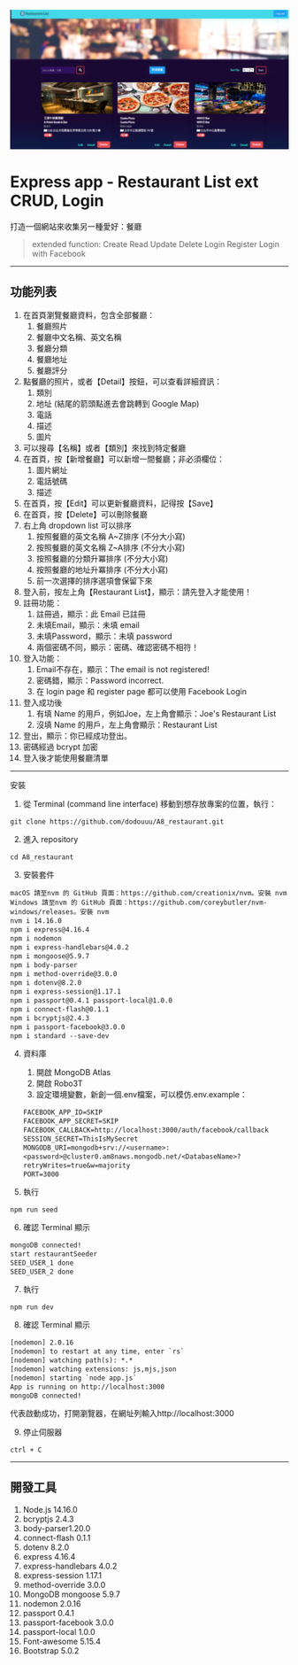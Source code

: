 ![cover](https://raw.githubusercontent.com/dodouuu/pictures/main/semester3_A1%20v2.png)
# Express app - Restaurant List ext CRUD, Login
打造一個網站來收集另一種愛好：餐廳
> extended function: 
> Create
> Read
> Update
> Delete
> Login
> Register
> Login with Facebook

---
## 功能列表

1. 在首頁瀏覽餐廳資料，包含全部餐廳：
    1. 餐廳照片
    2. 餐廳中文名稱、英文名稱
    3. 餐廳分類
	4. 餐廳地址
    5. 餐廳評分
2. 點餐廳的照片，或者【Detail】按鈕，可以查看詳細資訊：
    1. 類別
    2. 地址 (結尾的箭頭點進去會跳轉到 Google Map)
    3. 電話
    4. 描述
    5. 圖片
3. 可以搜尋【名稱】或者【類別】來找到特定餐廳
4. 在首頁，按【新增餐廳】可以新增一間餐廳；非必須欄位：
	1. 圖片網址
	2. 電話號碼
	3. 描述
5. 在首頁，按【Edit】可以更新餐廳資料，記得按【Save】
6. 在首頁，按【Delete】可以刪除餐廳
7. 右上角 dropdown list 可以排序
	1. 按照餐廳的英文名稱 A~Z排序 (不分大小寫)
	2. 按照餐廳的英文名稱 Z~A排序 (不分大小寫)
	3. 按照餐廳的分類升冪排序 (不分大小寫)
	4. 按照餐廳的地址升冪排序 (不分大小寫)
	5. 前一次選擇的排序選項會保留下來
8. 登入前，按左上角【Restaurant List】，顯示：請先登入才能使用！
9. 註冊功能：
	1. 註冊過，顯示：此 Email 已註冊
	2. 未填Email，顯示：未填 email
	3. 未填Password，顯示：未填 password
	4. 兩個密碼不同，顯示：密碼、確認密碼不相符！
10. 登入功能：
	1. Email不存在，顯示：The email is not registered!
	2. 密碼錯，顯示：Password incorrect.
	3. 在 login page 和 register page 都可以使用 Facebook Login
11. 登入成功後
	1. 有填 Name 的用戶，例如Joe，左上角會顯示：Joe's Restaurant List
	2. 沒填 Name 的用戶，左上角會顯示：Restaurant List
12. 登出，顯示：你已經成功登出。
13. 密碼經過 bcrypt 加密
14. 登入後才能使用餐廳清單
---
安裝
1. 從 Terminal (command line interface) 移動到想存放專案的位置，執行：
```
git clone https://github.com/dodouuu/A8_restaurant.git
```
2. 進入 repository 
```
cd A8_restaurant
```
3. 安裝套件
```
macOS 請至nvm 的 GitHub 頁面：https://github.com/creationix/nvm。安裝 nvm
Windows 請至nvm 的 GitHub 頁面：https://github.com/coreybutler/nvm-windows/releases。安裝 nvm
nvm i 14.16.0
npm i express@4.16.4
npm i nodemon
npm i express-handlebars@4.0.2
npm i mongoose@5.9.7
npm i body-parser
npm i method-override@3.0.0
npm i dotenv@8.2.0
npm i express-session@1.17.1
npm i passport@0.4.1 passport-local@1.0.0
npm i connect-flash@0.1.1
npm i bcryptjs@2.4.3
npm i passport-facebook@3.0.0
npm i standard --save-dev
```
4. 資料庫
    1. 開啟 MongoDB Atlas
    2. 開啟 Robo3T 
    3. 設定環境變數，新創一個.env檔案，可以模仿.env.example：
    ```
    FACEBOOK_APP_ID=SKIP
	FACEBOOK_APP_SECRET=SKIP
	FACEBOOK_CALLBACK=http://localhost:3000/auth/facebook/callback
	SESSION_SECRET=ThisIsMySecret
	MONGODB_URI=mongodb+srv://<username>:<password>@cluster0.am8naws.mongodb.net/<DatabaseName>?retryWrites=true&w=majority
	PORT=3000
    ```

5. 執行
```
npm run seed
```
6. 確認 Terminal 顯示
```
mongoDB connected!
start restaurantSeeder
SEED_USER_1 done
SEED_USER_2 done
```
7. 執行
```
npm run dev
```
8. 確認 Terminal 顯示
```
[nodemon] 2.0.16
[nodemon] to restart at any time, enter `rs`
[nodemon] watching path(s): *.*
[nodemon] watching extensions: js,mjs,json
[nodemon] starting `node app.js`
App is running on http://localhost:3000
mongoDB connected!
```
代表啟動成功，打開瀏覽器，在網址列輸入http://localhost:3000

9. 停止伺服器
```
ctrl + C
```

---
## 開發工具
1. Node.js 14.16.0
2. bcryptjs 2.4.3
3. body-parser1.20.0
4. connect-flash 0.1.1
5. dotenv 8.2.0
6. express 4.16.4
7. express-handlebars 4.0.2
8. express-session 1.17.1
9. method-override 3.0.0
10. MongoDB mongoose 5.9.7
11. nodemon 2.0.16
12. passport 0.4.1
13. passport-facebook 3.0.0
14. passport-local 1.0.0
15. Font-awesome 5.15.4
16. Bootstrap 5.0.2
